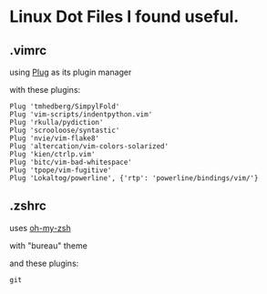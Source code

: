 # Linux Dot Files I found useful.

## .vimrc
using <a href="https://github.com/junegunn/vim-plug">Plug</a> as its plugin manager

with these plugins:
```Shell
Plug 'tmhedberg/SimpylFold'
Plug 'vim-scripts/indentpython.vim'
Plug 'rkulla/pydiction'
Plug 'scrooloose/syntastic'
Plug 'nvie/vim-flake8'
Plug 'altercation/vim-colors-solarized'
Plug 'kien/ctrlp.vim'
Plug 'bitc/vim-bad-whitespace'
Plug 'tpope/vim-fugitive'
Plug 'Lokaltog/powerline', {'rtp': 'powerline/bindings/vim/'}
```

## .zshrc
uses <a href="https://github.com/robbyrussell/oh-my-zsh">oh-my-zsh</a>

with "bureau" theme

and these plugins:
```Shell
git
```
